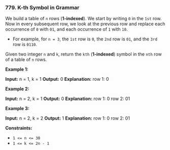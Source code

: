 ### 779\. K-th Symbol in Grammar

We build a table of `n` rows (**1-indexed**). We start by writing `0` in the `1st` row. Now in every subsequent row, we look at the previous row and replace each occurrence of `0` with `01`, and each occurrence of `1` with `10`.

*   For example, for `n = 3`, the `1st` row is `0`, the `2nd` row is `01`, and the `3rd` row is `0110`.

Given two integer `n` and `k`, return the `kth` (**1-indexed**) symbol in the `nth` row of a table of `n` rows.

**Example 1:**

**Input:** n = 1, k = 1
**Output:** 0
**Explanation:** row 1: 0

**Example 2:**

**Input:** n = 2, k = 1
**Output:** 0
**Explanation:** 
row 1: 0
row 2: 01

**Example 3:**

**Input:** n = 2, k = 2
**Output:** 1
**Explanation:** 
row 1: 0
row 2: 01

**Constraints:**

*   `1 <= n <= 30`
*   `1 <= k <= 2n - 1`
